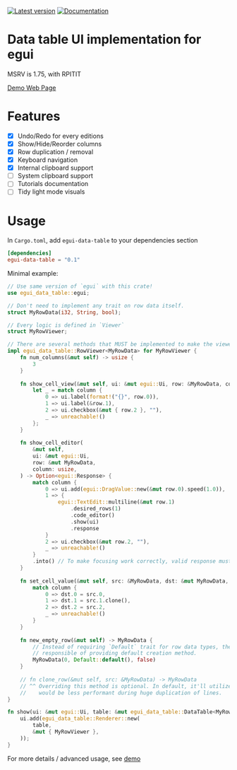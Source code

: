 [![Latest version](https://img.shields.io/crates/v/egui-data-table.svg)](https://crates.io/crates/egui-data-table)
[![Documentation](https://docs.rs/egui-data-table/badge.svg)](https://docs.rs/egui-data-table)

# Data table UI implementation for egui

MSRV is 1.75, with RPITIT

[Demo Web Page](https://kang-sw.github.io/egui-data-table/)

# Features

- [x] Undo/Redo for every editions
- [x] Show/Hide/Reorder columns
- [x] Row duplication / removal
- [x] Keyboard navigation
- [x] Internal clipboard support
- [ ] System clipboard support
- [ ] Tutorials documentation
- [ ] Tidy light mode visuals

# Usage

In `Cargo.toml`, add `egui-data-table` to your dependencies section

```toml
[dependencies]
egui-data-table = "0.1"
```

Minimal example:

```rust no_run
// Use same version of `egui` with this crate!
use egui_data_table::egui;

// Don't need to implement any trait on row data itself.
struct MyRowData(i32, String, bool);

// Every logic is defined in `Viewer`
struct MyRowViewer;

// There are several methods that MUST be implemented to make the viewer work correctly.
impl egui_data_table::RowViewer<MyRowData> for MyRowViewer {
    fn num_columns(&mut self) -> usize {
        3
    }
    
    fn show_cell_view(&mut self, ui: &mut egui::Ui, row: &MyRowData, column: usize) {
        let _ = match column {
            0 => ui.label(format!("{}", row.0)),
            1 => ui.label(&row.1),
            2 => ui.checkbox(&mut { row.2 }, ""),
            _ => unreachable!()
        };
    }
    
    fn show_cell_editor(
        &mut self,
        ui: &mut egui::Ui,
        row: &mut MyRowData,
        column: usize,
    ) -> Option<egui::Response> {
        match column {
            0 => ui.add(egui::DragValue::new(&mut row.0).speed(1.0)),
            1 => {
                egui::TextEdit::multiline(&mut row.1)
                    .desired_rows(1)
                    .code_editor()
                    .show(ui)
                    .response
            }
            2 => ui.checkbox(&mut row.2, ""),
            _ => unreachable!()
        }
        .into() // To make focusing work correctly, valid response must be returned.
    }
    
    fn set_cell_value(&mut self, src: &MyRowData, dst: &mut MyRowData, column: usize) {
        match column {
            0 => dst.0 = src.0,
            1 => dst.1 = src.1.clone(),
            2 => dst.2 = src.2,
            _ => unreachable!()
        }
    }
    
    fn new_empty_row(&mut self) -> MyRowData {
        // Instead of requiring `Default` trait for row data types, the viewer is
        // responsible of providing default creation method.
        MyRowData(0, Default::default(), false)
    }
    
    // fn clone_row(&mut self, src: &MyRowData) -> MyRowData 
    // ^^ Overriding this method is optional. In default, it'll utilize `set_cell_value` which 
    //    would be less performant during huge duplication of lines.
}

fn show(ui: &mut egui::Ui, table: &mut egui_data_table::DataTable<MyRowData>) {
    ui.add(egui_data_table::Renderer::new(
        table,
        &mut { MyRowViewer },
    ));
}
```

For more details / advanced usage, see [demo](./examples/demo.rs)
